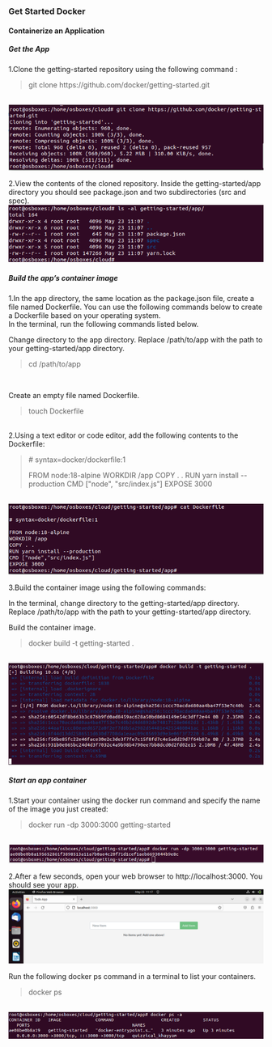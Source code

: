 ### Get Started Docker</br>
#### Containerize an Application </br>
##### Get the App </br>
1.Clone the getting-started repository using the following command :</br>
<blockquote> git clone https://github.com/docker/getting-started.git </blockquote></br>
<img src="https://github.com/tritutur/tekn-cloud-computing/blob/main/minggu-07/get-stared-01.PNG"/></br>

2.View the contents of the cloned repository. Inside the getting-started/app directory you should see package.json and two subdirectories (src and spec). </br>
<img src="https://github.com/tritutur/tekn-cloud-computing/blob/main/minggu-07/get-stared-02.PNG"/></br>

##### Build the app’s container image </br>
1.In the app directory, the same location as the package.json file, create a file named Dockerfile. You can use the following commands below to create a Dockerfile based on your operating system. </br>
In the terminal, run the following commands listed below.

Change directory to the app directory. Replace /path/to/app with the path to your getting-started/app directory.</br>
<blockquote> cd /path/to/app </blockquote></br>

Create an empty file named Dockerfile.</br>
<blockquote> touch Dockerfile </blockquote></br>
2.Using a text editor or code editor, add the following contents to the Dockerfile:
<blockquote> # syntax=docker/dockerfile:1
   
FROM node:18-alpine
WORKDIR /app
COPY . .
RUN yarn install --production
CMD ["node", "src/index.js"]
EXPOSE 3000 </blockquote></br>
<img src="https://github.com/tritutur/tekn-cloud-computing/blob/main/minggu-07/get-stared-03.PNG"/></br>

3.Build the container image using the following commands:</br>

In the terminal, change directory to the getting-started/app directory. Replace /path/to/app with the path to your getting-started/app directory.</br>

Build the container image.</br>
<blockquote> docker build -t getting-started . </blockquote></br>
<img src="https://github.com/tritutur/tekn-cloud-computing/blob/main/minggu-07/get-stared-04.PNG"/></br>

##### Start an app container </br>
1.Start your container using the docker run command and specify the name of the image you just created:</br>
<blockquote>docker run -dp 3000:3000 getting-started</blockquote></br>
<img src="https://github.com/tritutur/tekn-cloud-computing/blob/main/minggu-07/get-stared-05.PNG"/></br>

2.After a few seconds, open your web browser to http://localhost:3000. You should see your app.</br>
<img src="https://github.com/tritutur/tekn-cloud-computing/blob/main/minggu-07/get-stared-06.PNG"/></br>

Run the following docker ps command in a terminal to list your containers.</br>
<blockquote>docker ps</blockquote></br>
<img src="https://github.com/tritutur/tekn-cloud-computing/blob/main/minggu-07/get-stared-07.PNG"/></br>